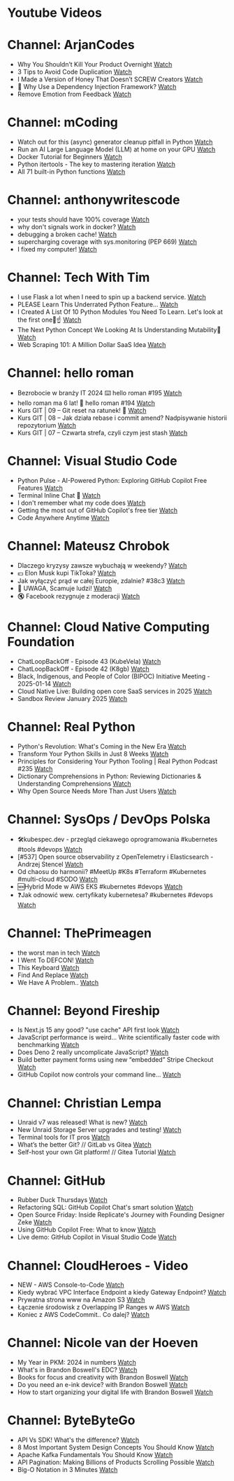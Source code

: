 
Youtube Videos
==============

# Channel: ArjanCodes
  
 - Why You Shouldn’t Kill Your Product Overnight  [Watch](https://youtu.be/kWwo0kgvNn4)  
 - 3 Tips to Avoid Code Duplication  [Watch](https://youtu.be/vkaYqD9IGmE)  
 - I Made a Version of Honey That Doesn’t SCREW Creators  [Watch](https://youtu.be/_M1unW6dFA0)  
 - 💉 Why Use a Dependency Injection Framework?  [Watch](https://youtu.be/krcC58domsM)  
 - Remove Emotion from Feedback  [Watch](https://youtu.be/N_xYVrnxXAQ)
# Channel: mCoding
  
 - Watch out for this (async) generator cleanup pitfall in Python  [Watch](https://youtu.be/N56Jrqc7SBk)  
 - Run an AI Large Language Model (LLM) at home on your GPU  [Watch](https://youtu.be/RejIVgfER-4)  
 - Docker Tutorial for Beginners  [Watch](https://youtu.be/b0HMimUb4f0)  
 - Python itertools - The key to mastering iteration  [Watch](https://youtu.be/1p7xa_BHYDs)  
 - All 71 built-in Python functions  [Watch](https://youtu.be/7Qu_KXc7xSI)
# Channel: anthonywritescode
  
 - your tests should have 100% coverage  [Watch](https://youtu.be/70T6OxKwxm0)  
 - why don't signals work in docker?  [Watch](https://youtu.be/0pQxONR73f8)  
 - debugging a broken cache!  [Watch](https://youtu.be/bhUk7Vog108)  
 - supercharging coverage with sys.monitoring (PEP 669)  [Watch](https://youtu.be/_JwwSVPg9RI)  
 - I fixed my computer!  [Watch](https://youtu.be/mUir3YYBudI)
# Channel: Tech With Tim
  
 - I use Flask a lot when I need to spin up a backend service.  [Watch](https://youtu.be/asAfqiryQ2A)  
 - PLEASE Learn This Underrated Python Feature...  [Watch](https://youtu.be/jg2zfLLu-eg)  
 - I Created A List Of 10 Python Modules You Need To Learn. Let's look at the first one🎯☝  [Watch](https://youtu.be/HGtLmZAiv1M)  
 - The Next Python Concept We Looking At Is Understanding Mutability🫡  [Watch](https://youtu.be/AH0vU9oHI1g)  
 - Web Scraping 101: A Million Dollar SaaS Idea  [Watch](https://youtu.be/oyIQenEvWN8)
# Channel: hello roman
  
 - Bezrobocie w branży IT 2024 ⌨️ hello roman #195  [Watch](https://youtu.be/3A0h9uNj0Z4)  
 - hello roman ma 6 lat!  🎉  hello roman #194  [Watch](https://youtu.be/2VcweF4sVRE)  
 - Kurs GIT | 09 – Git reset na ratunek! 🛟  [Watch](https://youtu.be/vri36csppEY)  
 - Kurs GIT | 08 – Jak działa rebase i commit amend? Nadpisywanie historii repozytorium  [Watch](https://youtu.be/4GKI4Gz97TE)  
 - Kurs GIT | 07 – Czwarta strefa, czyli czym jest stash  [Watch](https://youtu.be/T9n2tF60cY0)
# Channel: Visual Studio Code
  
 - Python Pulse - AI-Powered Python: Exploring GitHub Copilot Free Features  [Watch](https://youtu.be/reJpOCniWs8)  
 - Terminal Inline Chat 🤯  [Watch](https://youtu.be/mnoHT249Kvk)  
 - I don't remember what my code does  [Watch](https://youtu.be/4Q5ceNbNdew)  
 - Getting the most out of GitHub Copilot's free tier  [Watch](https://youtu.be/z7JVTxiVcNk)  
 - Code Anywhere Anytime  [Watch](https://youtu.be/xhyj_M-pLD8)
# Channel: Mateusz Chrobok
  
 - Dlaczego kryzysy zawsze wybuchają w weekendy?  [Watch](https://youtu.be/O4g__xjR0ig)  
 - 💵 Elon Musk kupi TikToka?  [Watch](https://youtu.be/TV1XX2vnPAs)  
 - Jak wyłączyć prąd w całej Europie, zdalnie? #38c3  [Watch](https://youtu.be/FriWxGEZ0y0)  
 - 💸 UWAGA, Scamuje ludzi!  [Watch](https://youtu.be/yr58N33MLGQ)  
 - 🔇 Facebook rezygnuje z moderacji  [Watch](https://youtu.be/7dz3kttAnl4)
# Channel: Cloud Native Computing Foundation
  
 - ChatLoopBackOff - Episode 43 (KubeVela)  [Watch](https://youtu.be/ClbJB-m0Kc4)  
 - ChatLoopBackOff - Episode 42 (K8gb)  [Watch](https://youtu.be/tKUNI6E1_7c)  
 - Black, Indigenous, and People of Color (BIPOC) Initiative Meeting - 2025-01-14  [Watch](https://youtu.be/Bepw3qaJi2A)  
 - Cloud Native Live: Building open core SaaS services in 2025  [Watch](https://youtu.be/g1CbFW49OKY)  
 - Sandbox Review January 2025  [Watch](https://youtu.be/vU94g9tn2WQ)
# Channel: Real Python
  
 - Python's Revolution: What's Coming in the New Era  [Watch](https://youtu.be/EbKSTMoYWTs)  
 - Transform Your Python Skills in Just 8 Weeks  [Watch](https://youtu.be/aVNnZuqSBjg)  
 - Principles for Considering Your Python Tooling | Real Python Podcast #235  [Watch](https://youtu.be/nOogLLcOFqI)  
 - Dictionary Comprehensions in Python: Reviewing Dictionaries & Understanding Comprehensions  [Watch](https://youtu.be/NkdFJGb_lqA)  
 - Why Open Source Needs More Than Just Users  [Watch](https://youtu.be/g4nM_Z12DAI)
# Channel: SysOps / DevOps Polska
  
 - 🛠️kubespec.dev - przegląd ciekawego oprogramowania #kubernetes #tools #devops  [Watch](https://youtu.be/iBafBHhYEPQ)  
 - [#537] Open source observability z OpenTelemetry i Elasticsearch - Andrzej Stencel  [Watch](https://youtu.be/4t9jW9S8zBU)  
 - Od chaosu do harmonii? #MeetUp #K8s #Terraform #Kubernetes #multi-cloud #SODO  [Watch](https://youtu.be/AVk6Fxii4Mo)  
 - 🆕Hybrid Mode w AWS EKS #kubernetes #devops  [Watch](https://youtu.be/PmWfK0PVJ0Q)  
 - ❓Jak odnowić wew. certyfikaty kubernetesa? #kubernetes #devops  [Watch](https://youtu.be/OAWU41Jjhes)
# Channel: ThePrimeagen
  
 - the worst man in tech  [Watch](https://youtu.be/A_XGsAl-LqY)  
 - I Went To DEFCON!  [Watch](https://youtu.be/GwcFxTuMYmU)  
 - This Keyboard  [Watch](https://youtu.be/dhuX9t2j5Hc)  
 - Find And Replace  [Watch](https://youtu.be/v2a6Nv7RSd0)  
 - We Have A Problem..  [Watch](https://youtu.be/1-0r90bm6CE)
# Channel: Beyond Fireship
  
 - Is Next.js 15 any good? "use cache" API first look  [Watch](https://youtu.be/xWkozeculPo)  
 - JavaScript performance is weird... Write scientifically faster code with benchmarking  [Watch](https://youtu.be/_pWA4rbzvIg)  
 - Does Deno 2 really uncomplicate JavaScript?  [Watch](https://youtu.be/8IHhvkaVqVE)  
 - Build better payment forms using new “embedded” Stripe Checkout  [Watch](https://youtu.be/7WFXl4-aCxs)  
 - GitHub Copilot now controls your command line...  [Watch](https://youtu.be/P8MfgV9us4o)
# Channel: Christian Lempa
  
 - Unraid v7 was released! What is new?  [Watch](https://youtu.be/L_x_J-qMlV8)  
 - New Unraid Storage Server upgrades and testing!  [Watch](https://youtu.be/xMHMkpA5XnM)  
 - Terminal tools for IT pros  [Watch](https://youtu.be/79rmEOrd5u8)  
 - What’s the better Git? // GitLab vs Gitea  [Watch](https://youtu.be/SpXAdOeE1YU)  
 - Self-host your own Git platform! // Gitea Tutorial  [Watch](https://youtu.be/Kg0ct2lBUVg)
# Channel: GitHub
  
 - Rubber Duck Thursdays  [Watch](https://youtu.be/OHcF_QCZJLk)  
 - Refactoring SQL: GitHub Copilot Chat's smart solution  [Watch](https://youtu.be/k-zHQOXxJI4)  
 - Open Source Friday: Inside Replicate's Journey with Founding Designer Zeke  [Watch](https://youtu.be/Gyzja1ClOs0)  
 - Using GitHub Copilot Free: What to know  [Watch](https://youtu.be/RR7svLAPY7w)  
 - Live demo: GitHub Copilot in Visual Studio Code  [Watch](https://youtu.be/dSbv-1KGu2U)
# Channel: CloudHeroes - Video
  
 - NEW - AWS Console-to-Code  [Watch](https://youtu.be/_usWUKodGy8)  
 - Kiedy wybrać VPC Interface Endpoint a kiedy Gateway Endpoint?  [Watch](https://youtu.be/viF5pT-HReI)  
 - Prywatna strona www na Amazon S3  [Watch](https://youtu.be/483QNc4XXBc)  
 - Łączenie środowisk z Overlapping IP Ranges w AWS  [Watch](https://youtu.be/71qb57dMMFs)  
 - Koniec z AWS CodeCommit.. Co dalej?  [Watch](https://youtu.be/fkggBFBDOVk)
# Channel: Nicole van der Hoeven
  
 - My Year in PKM: 2024 in numbers  [Watch](https://youtu.be/NxCZ8GaM-Vw)  
 - What's in Brandon Boswell's EDC?  [Watch](https://youtu.be/Noswl0jCA4k)  
 - Books for focus and creativity with Brandon Boswell  [Watch](https://youtu.be/Ugc4U8Rx7RM)  
 - Do you need an e-ink device? with Brandon Boswell  [Watch](https://youtu.be/uUKPV6mWMFM)  
 - How to start organizing your digital life with Brandon Boswell  [Watch](https://youtu.be/Ykhyw3T3ICU)
# Channel: ByteByteGo
  
 - API Vs SDK! What's the difference?  [Watch](https://youtu.be/GhX8sNyFo5w)  
 - 8 Most Important System Design Concepts You Should Know  [Watch](https://youtu.be/BTjxUS_PylA)  
 - Apache Kafka Fundamentals You Should Know  [Watch](https://youtu.be/-RDyEFvnTXI)  
 - API Pagination: Making Billions of Products Scrolling Possible  [Watch](https://youtu.be/14K_a2kKTxU)  
 - Big-O Notation in 3 Minutes  [Watch](https://youtu.be/x2CRZaN2xgM)
